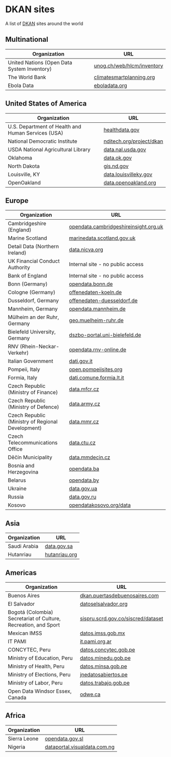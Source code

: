 # DKAN sites
A list of [DKAN](http://nucivic.com/dkan) sites around the world

## Multinational
| Organization        | URL           |
| ------------- | ------------- |
| United Nations (Open Data System Inventory)      | [unog.ch/web/hlcm/inventory](http://www3.unog.ch/web/hlcm/inventory/) |
| The World Bank      | [climatesmartplanning.org](http://climatesmartplanning.org) |
| Ebola Data      | [eboladata.org](http://eboladata.org/) |

## United States of America
| Organization        | URL           |
| ------------- | ------------- |
| U.S. Department of Health and Human Services (USA)      | [healthdata.gov](http://healthdata.gov) |
| National Democratic Institute      | [nditech.org/project/dkan](https://www.nditech.org/project/dkan) |
| USDA National Agricultural Library       | [data.nal.usda.gov](http://data.nal.usda.gov) |
| Oklahoma      | [data.ok.gov](http://data.ok.gov) |
| North Dakota      | [gis.nd.gov](http://gis.nd.gov) |
| Louisville, KY | [data.louisvilleky.gov](https://data.louisvilleky.gov/) |
| OpenOakland      | [data.openoakland.org](http://data.openoakland.org) |

## Europe
| Organization        | URL           |
| ------------- | ------------- |
| Cambridgeshire (England)      | [opendata.cambridgeshireinsight.org.uk](http://opendata.cambridgeshireinsight.org.uk) |
| Marine Scotland      | [marinedata.scotland.gov.uk](http://marinedata.scotland.gov.uk) |
| Detail Data (Northern Ireland) | [data.nicva.org](http://data.nicva.org/) |
| UK Financial Conduct Authority | Internal site - no public access |
| Bank of England | Internal site - no public access |
| Bonn (Germany)      | [opendata.bonn.de](http://opendata.bonn.de) |
| Cologne (Germany)      | [offenedaten-koeln.de](http://www.offenedaten-koeln.de) |
| Dusseldorf, Germany | [offenedaten-duesseldorf.de](http://www.offenedaten-duesseldorf.de) |
| Mannheim, Germany | [opendata.mannheim.de](https://opendata.mannheim.de) |
| Mülheim an der Ruhr, Germany | [geo.muelheim-ruhr.de](https://geo.muelheim-ruhr.de/) |
| Bielefeld University, Germany | [dszbo-portal.uni-bielefeld.de](https://dszbo-portal.uni-bielefeld.de) |
| RNV (Rhein-Neckar-Verkehr) | [opendata.rnv-online.de](https://opendata.rnv-online.de/) |
| Italian Government      | [dati.gov.it](http://dati.gov.it) |
| Pompeii, Italy | [open.pompeiisites.org](http://open.pompeiisites.org) | 
| Formia, Italy | [dati.comune.formia.lt.it](http://dati.comune.formia.lt.it/) | 
| Czech Republic (Ministry of Finance)      | [data.mfcr.cz](http://data.mfcr.cz/) |
| Czech Republic (Ministry of Defence)      | [data.army.cz](http://data.army.cz/) |
| Czech Republic (Ministry of Regional Development)      | [data.mmr.cz](http://data.mmr.cz/) |
| Czech Telecommunications Office | [data.ctu.cz](http://data.ctu.cz/) |
| Děčín Municipality | [data.mmdecin.cz](http://data.mmdecin.cz/) |
| Bosnia and Herzegovina | [opendata.ba](http://opendata.ba) | 
| Belarus | [opendata.by](http://opendata.by) |
| Ukraine      | [data.gov.ua](http://data.gov.ua/) |
| Russia      | [data.gov.ru](http://data.gov.ru/) |
| Kosovo      | [opendatakosovo.org/data](http://opendatakosovo.org/data/) |

## Asia
| Organization        | URL           |
| ------------- | ------------- |
| Saudi Arabia | [data.gov.sa](http://data.gov.sa/) |
| Hutanriau      | [hutanriau.org](http://Hutanriau.org) |

## Americas
| Organization        | URL           |
| ------------- | ------------- |
| Buenos Aires      | [dkan.puertasdebuenosaires.com](http://dkan.puertasdebuenosaires.com) |
| El Salvador      | [datoselsalvador.org](http://datoselsalvador.org) |
| Bogotá (Colombia) Secretariat of Culture, Recreation, and Sport      | [sispru.scrd.gov.co/siscred/dataset](http://sispru.scrd.gov.co/siscred/dataset) |
| Mexican IMSS | [datos.imss.gob.mx](http://datos.imss.gob.mx/) |
| IT PAMI      | [it.pami.org.ar](https://it.pami.org.ar/) |
| CONCYTEC, Peru    | [datos.concytec.gob.pe](http://datos.concytec.gob.pe/) |
| Ministry of Education, Peru    | [datos.minedu.gob.pe](http://datos.minedu.gob.pe/) |
| Ministry of Health, Peru    | [datos.minsa.gob.pe](http://datos.minsa.gob.pe/) |
| Ministry of Elections, Peru    | [jnedatosabiertos.pe](http://jnedatosabiertos.pe/) |
| Ministry of Labor, Peru    | [datos.trabajo.gob.pe](http://datos.trabajo.gob.pe/) |
| Open Data Windsor Essex, Canada  | [odwe.ca](http://odwe.ca/) |

## Africa
| Organization        | URL           |
| ------------- | ------------- |
| Sierra Leone | [opendata.gov.sl](http://opendata.gov.sl) |
| Nigeria      | [dataportal.visualdata.com.ng](http://dataportal.visualdata.com.ng) |
